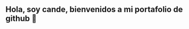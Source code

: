 ## Hola, soy cande, bienvenidos a mi portafolio de github 👋

<!--
**knd.ewww es un nombre artistico. En cuanto aquí como kndethwww. combiné el eth y adelante los w** 

Bueno me presento:

- 🙂​: tengo 21 años y soy de argentina.
-  En 2020 aprendí desarrollo web con programas como, *HTML, CSS, JavaScript**, **C++** , **Python**.. 
   Aunque a mediado 2021 aprendí a programar una aplcación para móviles con Android Studio. 
- ​📱​ Soy creadora de contenido sobre subtitular canciones (Más de mi artista favorito the weeknd) 
-  Me gusta escuchar musica, hacer deporte, entre otros.

## 🎯 Metas en Web3
- 🌐 Desarrollar aplicaciones que aprovechen la **blockchain** para resolver problemas reales.  
- 🤝 Colaborar en proyectos abiertos que impulsen la **descentralización**.  
- 📚 Seguir aprendiendo sobre **Ethereum, Solidity y DeFi**.  
- 🔗 Integrar carteras digitales como MetaMask en mis proyectos.
- ☁️ Aprender a desplegar contratos y proyectos en redes de prueba y mainnets (Ethereum, Polygon, etc.).

## 📫 Cómo contactarme
- ✉️ Email: medinacande129@gmai.com  
- 🐦 Twitter: [@knd_ewwwww](https://x.com/knd_ewwwww) 
